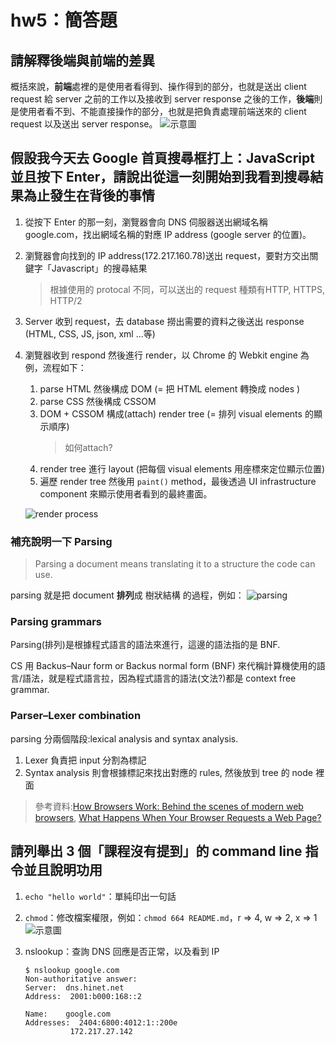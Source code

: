 # hw5：簡答題

## 請解釋後端與前端的差異

概括來說，**前端**處裡的是使用者看得到、操作得到的部分，也就是送出 client request 給 server 之前的工作以及接收到 server response 之後的工作，**後端**則是使用者看不到、不能直接操作的部分，也就是把負責處理前端送來的 client request 以及送出 server response。
![示意圖](https://i.imgur.com/c5JhnC1.png)

## 假設我今天去 Google 首頁搜尋框打上：JavaScript 並且按下 Enter，請說出從這一刻開始到我看到搜尋結果為止發生在背後的事情

1. 從按下 Enter 的那一刻，瀏覽器會向 DNS 伺服器送出網域名稱 google.com，找出網域名稱的對應 IP address (google server 的位置)。
2. 瀏覽器會向找到的 IP address(172.217.160.78)送出 request，要對方交出關鍵字「Javascript」的搜尋結果
    > 根據使用的 protocal 不同，可以送出的 request 種類有HTTP, HTTPS, HTTP/2
3. Server 收到 request，去 database 撈出需要的資料之後送出 response (HTML, CSS, JS, json, xml ...等)
4. 瀏覽器收到 respond 然後進行 render，以 Chrome 的 Webkit engine 為例，流程如下：
    1. parse HTML 然後構成 DOM (= 把 HTML element 轉換成 nodes )
    2. parse CSS 然後構成 CSSOM
    3. DOM + CSSOM 構成(attach) render tree (= 排列 visual elements 的顯示順序)
        > 如何attach?
    4. render tree 進行 layout (把每個 visual elements 用座標來定位顯示位置)
    5. 遍歷 render tree 然後用 `paint()` method，最後透過 UI infrastructure component 來顯示使用者看到的最終畫面。

    ![render process](https://i.imgur.com/WQeQrYS.png)

### 補充說明一下 Parsing

> Parsing a document means translating it to a structure the code can use.

parsing 就是把 document **排列**成 樹狀結構 的過程，例如：
![parsing](https://i.imgur.com/85bp2me.png)

### Parsing grammars

Parsing(排列)是根據程式語言的語法來進行，這邊的語法指的是 BNF.

CS 用 Backus–Naur form or Backus normal form (BNF) 來代稱計算機使用的語言/語法，就是程式語言拉，因為程式語言的語法(文法?)都是 context free grammar.

### Parser–Lexer combination

parsing 分兩個階段:lexical analysis and syntax analysis.

1. Lexer 負責把 input 分割為標記
2. Syntax analysis 則會根據標記來找出對應的 rules, 然後放到 tree 的 node 裡面

> 參考資料:[How Browsers Work: Behind the scenes of modern web browsers](https://www.html5rocks.com/en/tutorials/internals/howbrowserswork/#layout), [What Happens When Your Browser Requests a Web Page?](https://vanseodesign.com/web-design/browser-requests/)

## 請列舉出 3 個「課程沒有提到」的 command line 指令並且說明功用

1. `echo "hello world"`：單純印出一句話
2. `chmod`：修改檔案權限，例如：`chmod 664 README.md`，r => 4, w => 2, x => 1 
![示意圖](https://lh3.googleusercontent.com/proxy/HbKCrV2FTpYEtBmDQQqJcrga0sS0OU4oeDQ9B6Y9dtmL-z1NatjM7oC-iNyxmOtxad03RpYoVLVQ7pdYcH31dBlfoKXs4ivQzSxEdawGFabR917a7VqZpohehL15i8OSIEAmX0UlTA)
3. nslookup：查詢 DNS 回應是否正常，以及看到 IP

    ```
    $ nslookup google.com
    Non-authoritative answer:
    Server:  dns.hinet.net
    Address:  2001:b000:168::2

    Name:    google.com
    Addresses:  2404:6800:4012:1::200e
              172.217.27.142

    ```
